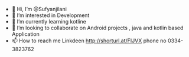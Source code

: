 - 👋 Hi, I’m @Sufyanjilani
- 👀 I’m interested in Development
- 🌱 I’m currently learning kotline
- 💞️ I’m looking to collaborate on Android projects , java and kotlin based Application
- 📫 How to reach me Linkdeen http://shorturl.at/FIJVX
  phone no 0334-3823762

<!---
Sufyanjilani/Sufyanjilani is a ✨ special ✨ repository because its `README.md` (this file) appears on your GitHub profile.
You can click the Preview link to take a look at your changes.
--->
